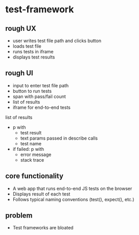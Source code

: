 # test-framework

## rough UX

* user writes test file path and clicks button
* loads test file
* runs tests in iframe
* displays test results


## rough UI

* input to enter test file path
* button to run tests
* span with pass/fail count
* list of results
* iframe for end-to-end tests

list of results
* p with
  - test result
  - text params passed in describe calls
  - test name
* if failed: p with
  - error message
  - stack trace 


## core functionality

* A web app that runs end-to-end JS tests on the browser
* Displays result of each test
* Follows typical naming conventions (test(), expect(), etc.)


## problem

* Test frameworks are bloated
